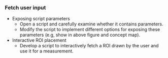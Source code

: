 ### Fetch user input
  - Exposing script parameters
    - Open a script and carefully examine whether it contains parameters.
    - Modify the script to implement different options for exposing these parameters (e.g, show in above figure and concept map).
  - Interactive ROI placement
    - Develop a script to interactively fetch a ROI drawn by the user and use it for a measurement.